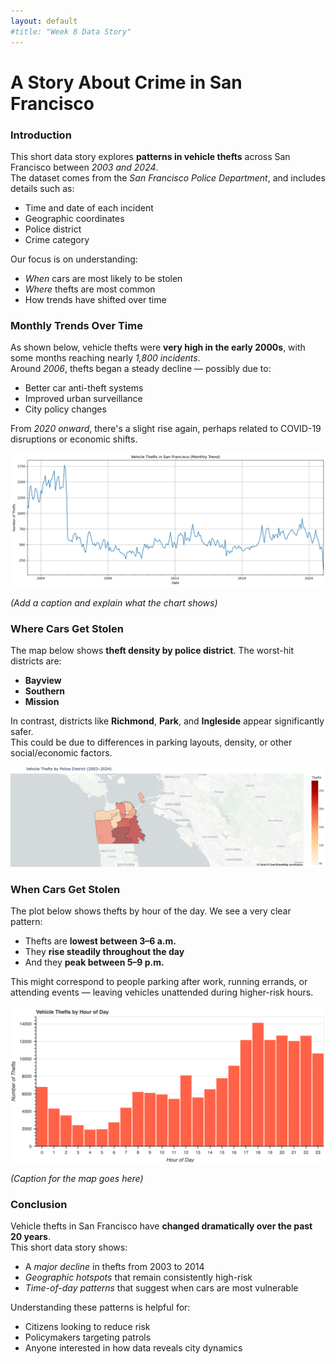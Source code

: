 ```yaml
---
layout: default
#title: "Week 8 Data Story"
---
```


# A Story About Crime in San Francisco

### Introduction

This short data story explores **patterns in vehicle thefts** across San Francisco between *2003 and 2024*.  
The dataset comes from the *San Francisco Police Department*, and includes details such as:

- Time and date of each incident  
- Geographic coordinates  
- Police district  
- Crime category

Our focus is on understanding:

-  *When* cars are most likely to be stolen  
-  *Where* thefts are most common  
-  How trends have shifted over time

###  Monthly Trends Over Time


As shown below, vehicle thefts were **very high in the early 2000s**, with some months reaching nearly *1,800 incidents*.  
Around *2006*, thefts began a steady decline — possibly due to:

- Better car anti-theft systems  
- Improved urban surveillance  
- City policy changes  

From *2020 onward*, there's a slight rise again, perhaps related to COVID-19 disruptions or economic shifts.


![Time series chart](/assets/output.png)

*(Add a caption and explain what the chart shows)*

### Where Cars Get Stolen


The map below shows **theft density by police district**. The worst-hit districts are:

- **Bayview**  
- **Southern**  
- **Mission**

In contrast, districts like **Richmond**, **Park**, and **Ingleside** appear significantly safer.  
This could be due to differences in parking layouts, density, or other social/economic factors.

![Map of crimes](/assets/map.png)

###  When Cars Get Stolen



The plot below shows thefts by hour of the day. We see a very clear pattern:

- Thefts are **lowest between 3–6 a.m.**
- They **rise steadily throughout the day**
- And they **peak between 5–9 p.m.**

This might correspond to people parking after work, running errands, or attending events — leaving vehicles unattended during higher-risk hours.

![Bokeh plot](/assets/bokeh.png)

*(Caption for the map goes here)*

###  Conclusion

Vehicle thefts in San Francisco have **changed dramatically over the past 20 years**.  
This short data story shows:

-  A *major decline* in thefts from 2003 to 2014  
-  *Geographic hotspots* that remain consistently high-risk  
-  *Time-of-day patterns* that suggest when cars are most vulnerable

Understanding these patterns is helpful for:

- Citizens looking to reduce risk  
- Policymakers targeting patrols  
- Anyone interested in how data reveals city dynamics


<div>
  <!-- This is where we will embed the Bokeh plot later -->
</div>
